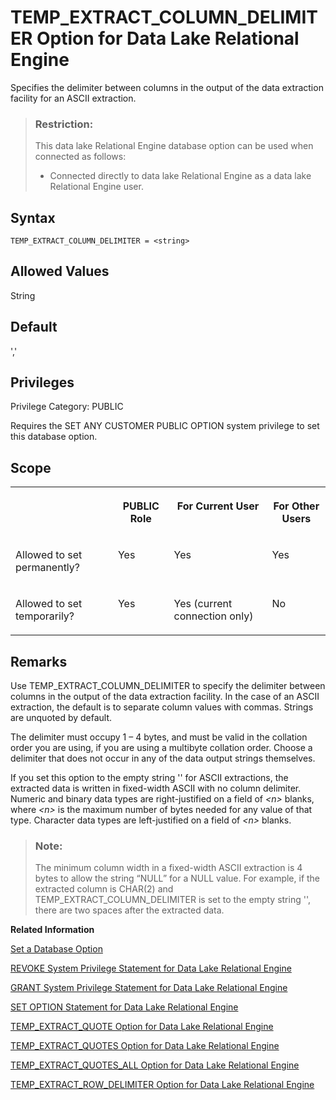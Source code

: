 <!-- loioa65c4d6d84f21015907dd85b8bdb1a97 -->

# TEMP\_EXTRACT\_COLUMN\_DELIMITER Option for Data Lake Relational Engine

Specifies the delimiter between columns in the output of the data extraction facility for an ASCII extraction.



> ### Restriction:  
> This data lake Relational Engine database option can be used when connected as follows:
> 
> -   Connected directly to data lake Relational Engine as a data lake Relational Engine user.



<a name="loioa65c4d6d84f21015907dd85b8bdb1a97__section_zx3_g24_hrb"/>

## Syntax

```
TEMP_EXTRACT_COLUMN_DELIMITER = <string>
```



<a name="loioa65c4d6d84f21015907dd85b8bdb1a97__iq_refso_992"/>

## Allowed Values

String



<a name="loioa65c4d6d84f21015907dd85b8bdb1a97__iq_refso_993"/>

## Default

','



<a name="loioa65c4d6d84f21015907dd85b8bdb1a97__section_k3c_gxb_3qb"/>

## Privileges

Privilege Category: PUBLIC

Requires the SET ANY CUSTOMER PUBLIC OPTION system privilege to set this database option.



<a name="loioa65c4d6d84f21015907dd85b8bdb1a97__iq_refso_994"/>

## Scope


<table>
<tr>
<th valign="top">

 



</th>
<th valign="top">

PUBLIC Role



</th>
<th valign="top">

For Current User



</th>
<th valign="top">

For Other Users



</th>
</tr>
<tr>
<td valign="top">

Allowed to set permanently?



</td>
<td valign="top">

Yes



</td>
<td valign="top">

Yes



</td>
<td valign="top">

Yes



</td>
</tr>
<tr>
<td valign="top">

Allowed to set temporarily?



</td>
<td valign="top">

Yes



</td>
<td valign="top">

Yes \(current connection only\)



</td>
<td valign="top">

No



</td>
</tr>
</table>



<a name="loioa65c4d6d84f21015907dd85b8bdb1a97__iq_refso_995"/>

## Remarks

Use TEMP\_EXTRACT\_COLUMN\_DELIMITER to specify the delimiter between columns in the output of the data extraction facility. In the case of an ASCII extraction, the default is to separate column values with commas. Strings are unquoted by default.

The delimiter must occupy 1 – 4 bytes, and must be valid in the collation order you are using, if you are using a multibyte collation order. Choose a delimiter that does not occur in any of the data output strings themselves.

If you set this option to the empty string '' for ASCII extractions, the extracted data is written in fixed-width ASCII with no column delimiter. Numeric and binary data types are right-justified on a field of *<n\>* blanks, where *<n\>* is the maximum number of bytes needed for any value of that type. Character data types are left-justified on a field of *<n\>* blanks.

> ### Note:  
> The minimum column width in a fixed-width ASCII extraction is 4 bytes to allow the string “NULL” for a NULL value. For example, if the extracted column is CHAR\(2\) and TEMP\_EXTRACT\_COLUMN\_DELIMITER is set to the empty string '', there are two spaces after the extracted data.

**Related Information**  


[Set a Database Option](set-a-database-option-0dcb893.md "You set options with the SET OPTION statement.")

[REVOKE System Privilege Statement for Data Lake Relational Engine](../080-sql-statements/revoke-system-privilege-statement-for-data-lake-relational-engine-a3eadda.md "Removes specific system privileges from specific users and the right to administer the privilege.")

[GRANT System Privilege Statement for Data Lake Relational Engine](../080-sql-statements/grant-system-privilege-statement-for-data-lake-relational-engine-a3dfcb0.md "Grants specific system privileges to users or roles, with or without administrative rights.")

[SET OPTION Statement for Data Lake Relational Engine](../080-sql-statements/set-option-statement-for-data-lake-relational-engine-a625da7.md "Changes options that affect the behavior of the database and its compatibility with Transact-SQL. Setting the value of an option can change the behavior for all users or an individual user, in either a temporary or permanent scope.")

[TEMP\_EXTRACT\_QUOTE Option for Data Lake Relational Engine](temp-extract-quote-option-for-data-lake-relational-engine-a65f5a3.md "Specifies the string to be used as the quote to enclose fields in the output of the data extraction facility for an ASCII extraction, when either the TEMP_EXTRACT_QUOTES option or the TEMP_EXTRACT_QUOTES_ALL option is set ON.")

[TEMP\_EXTRACT\_QUOTES Option for Data Lake Relational Engine](temp-extract-quotes-option-for-data-lake-relational-engine-a65fdb5.md "Specifies that string fields are enclosed in quotes in the output of the data extraction facility for an ASCII extraction.")

[TEMP\_EXTRACT\_QUOTES\_ALL Option for Data Lake Relational Engine](temp-extract-quotes-all-option-for-data-lake-relational-engine-a6605bd.md "Specifies that all fields are enclosed in quotes in the output of the data extraction facility for an ASCII extraction.")

[TEMP\_EXTRACT\_ROW\_DELIMITER Option for Data Lake Relational Engine](temp-extract-row-delimiter-option-for-data-lake-relational-engine-a660d8f.md "Specifies the delimiter between rows in the output of the data extraction facility for an ASCII extraction.")


